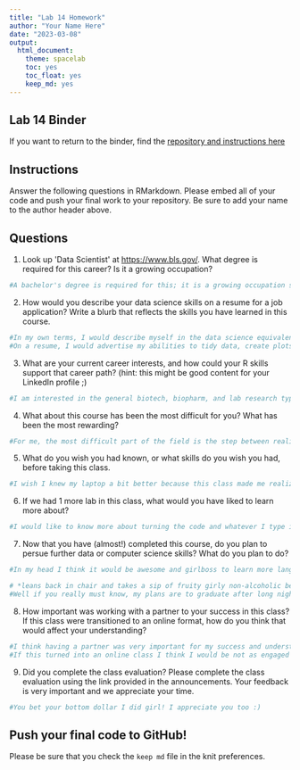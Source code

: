 ```yaml
---
title: "Lab 14 Homework"
author: "Your Name Here"
date: "2023-03-08"
output:
  html_document: 
    theme: spacelab
    toc: yes
    toc_float: yes
    keep_md: yes
---
```


## Lab 14 Binder
If you want to return to the binder, find the [repository and instructions here](https://github.com/hehouts/lab14_binder)

## Instructions
Answer the following questions in RMarkdown. Please embed all of your code and push your final work to your repository. Be sure to add your name to the author header above.



## Questions

1. Look up 'Data Scientist' at https://www.bls.gov/. What degree is required for this career? Is it a growing occupation?  

```r
#A bachelor's degree is required for this; it is a growing occupation since job outlooks are increasing by 36% within the following decade(much faster than average). 
```

2. How would you describe your data science skills on a resume for a job application? Write a blurb that reflects the skills you have learned in this course. 

```r
#In my own terms, I would describe myself in the data science equivalent of the primal ages where cave people just discovered what fire is and how to not burn themselves like 50% of the time. 
#On a resume, I would advertise my abilities to tidy data, create plots and maps, construct apps, as well as build and manipulate data frames. 
```


3. What are your current career interests, and how could your R skills support that career path? (hint: this might be good content for your LinkedIn profile ;)

```r
#I am interested in the general biotech, biopharm, and lab research type field. R skills will support this career path because it is a baseline for biologists, especially those in research or some tech type field that deal with data. 
```


4. What about this course has been the most difficult for you? What has been the most rewarding?

```r
#For me, the most difficult part of the field is the step between realizing what the question wants and figuring out what to actually type when you have to turn steps of solving the question into actual functions you know. After that, I can usually remember how to format the functions and such. The most rewarding thing is seeing the little green bar on the side of the chunk after trying like 10 times and seeing red. 
```


5. What do you wish you had known, or what skills do you wish you had, before taking this class.

```r
#I wish I knew my laptop a bit better because this class made me realize I probably don't even know half of what my laptop's capabilities actually are besides using web browsers and playing games.
```


6. If we had 1 more lab in this class, what would you have liked to learn more about?

```r
#I would like to know more about turning the code and whatever I type into a website like the one giving directions at our first lab. I also wanna know how I can put pictures(like "real" pictures not like a graph I made) into this hypothetical website.
```


7. Now that you have (almost!) completed this course, do you plan to persue further data or computer science skills? What do you plan to do?

```r
#In my head I think it would be awesome and girlboss to learn more languages like python or c++, but on the other hand this stuff is kinda hard bro ;-; like I do want to learn more about r and my next language I'd want is python, but I don't think other classes here are formatted like ledford's(where the incentive is to learn to learn and not to learn for a grade) so I think that turns me off from taking other coding classes here. If I were to pursue coding further it would probably be on my own time (which is limited).
```

```r
# *leans back in chair and takes a sip of fruity girly non-alcoholic bev*
#Well if you really must know, my plans are to graduate after long nights of drinking coffee, not sleeping, and crying so hard my face is snotty and I fight the urge to throw up. Then I will work my capitalist slave life until I have the funds(thanks to my #notsponsored R coding skills!) to move to Seattle with my partner and live our dual-income-no-kids lifestyle where we have cats and use only the good toilet paper on the off-chance our bidet doesn't work. Life is good and we read books together at cafes, where the light seeps through the curtains and dapples on the table. 
```


8. How important was working with a partner to your success in this class? If this class were transitioned to an online format, how do you think that would affect your understanding?

```r
#I think having a partner was very important for my success and understanding because I enjoyed the reassurance of having someone to check my work with and for general moral support. I think it was especially reassuring during the midterms because I could work with more confidence in the first half knowing I had someone to ask questions to later. 
#If this turned into an online class I think I would be not as engaged and would be less inclined to ask for help/support. 
```


9. Did you complete the class evaluation? Please complete the class evaluation using the link provided in the announcements. Your feedback is very important and we appreciate your time.

```r
#You bet your bottom dollar I did girl! I appreciate you too :)
```



## Push your final code to GitHub!
Please be sure that you check the `keep md` file in the knit preferences. 
